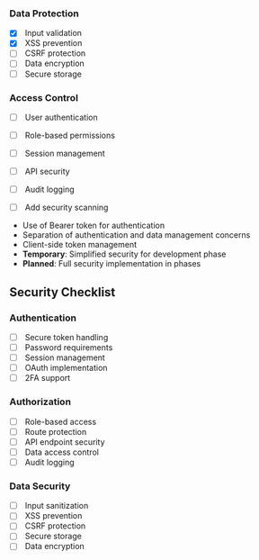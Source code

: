 ### Data Protection

- [x]  Input validation
- [x]  XSS prevention
- [ ]  CSRF protection
- [ ]  Data encryption
- [ ]  Secure storage

### Access Control

- [ ]  User authentication
- [ ]  Role-based permissions
- [ ]  Session management
- [ ]  API security
- [ ]  Audit logging

- [ ]  Add security scanning
- Use of Bearer token for authentication
- Separation of authentication and data management concerns
- Client-side token management
- **Temporary**: Simplified security for development phase
- **Planned**: Full security implementation in phases

## Security Checklist

### Authentication

- [ ]  Secure token handling
- [ ]  Password requirements
- [ ]  Session management
- [ ]  OAuth implementation
- [ ]  2FA support

### Authorization

- [ ]  Role-based access
- [ ]  Route protection
- [ ]  API endpoint security
- [ ]  Data access control
- [ ]  Audit logging

### Data Security

- [ ]  Input sanitization
- [ ]  XSS prevention
- [ ]  CSRF protection
- [ ]  Secure storage
- [ ]  Data encryption